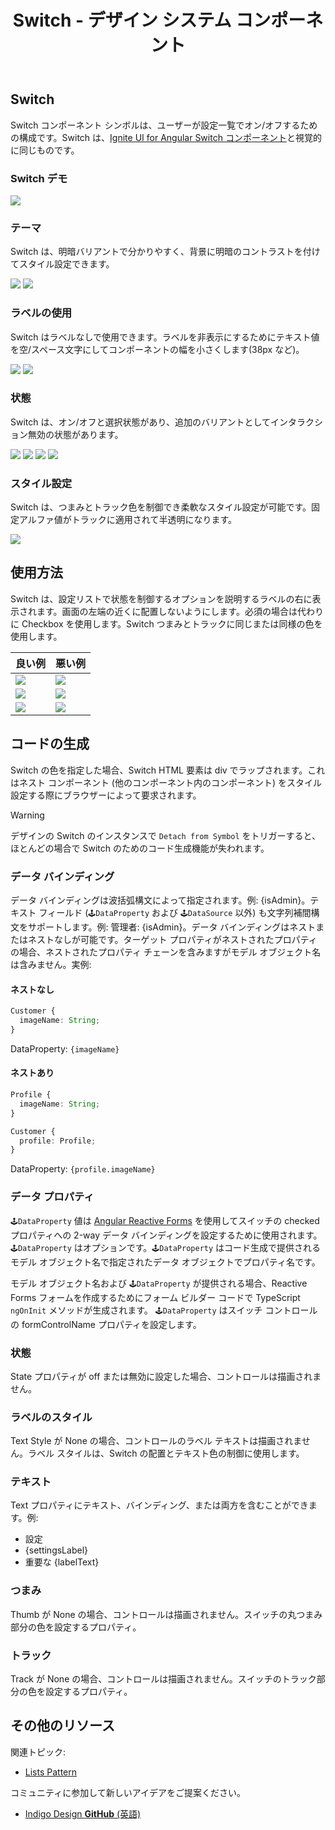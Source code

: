 ﻿---
title: Switch - デザイン システム コンポーネント
_description: Switch コンポーネント シンボルは、ユーザーが選択にマークできる機能を提供します。
_keywords: デザイン システム, Sketch, Ignite UI for Angular, コンポーネント, UI ライブラリ, ウィジェット
_language: ja
---

## Switch

Switch コンポーネント シンボルは、ユーザーが設定一覧でオン/オフするための構成です。Switch は、[Ignite UI for Angular Switch コンポーネント](https://jp.infragistics.com/products/ignite-ui-angular/angular/components/switch.html)と視覚的に同じものです。

### Switch デモ

<img src="../images/switch_demo.png" srcset="../images/switch_demo@2x.png 2x" />

### テーマ

Switch は、明暗バリアントで分かりやすく、背景に明暗のコントラストを付けてスタイル設定できます。

<img src="../images/switch_dark.png" srcset="../images/switch_dark@2x.png 2x" />
<img src="../images/switch_light.png" srcset="../images/switch_light@2x.png 2x" />

### ラベルの使用

Switch はラベルなしで使用できます。ラベルを非表示にするためにテキスト値を空/スペース文字にしてコンポーネントの幅を小さくします(38px など)。

<img src="../images/switch_label.png" srcset="../images/switch_label@2x.png 2x" />
<img src="../images/switch_no_label.png" srcset="../images/switch_no_label@2x.png 2x" />

### 状態

Switch は、オン/オフと選択状態があり、追加のバリアントとしてインタラクション無効の状態があります。

<img src="../images/switch_on.png" srcset="../images/switch_on@2x.png 2x" />
<img src="../images/switch_on_disabled.png" srcset="../images/switch_on_disabled@2x.png 2x" />
<img src="../images/switch_off.png" srcset="../images/switch_off@2x.png 2x" />
<img src="../images/switch_off_disabled.png" srcset="../images/switch_off_disabled@2x.png 2x" />

### スタイル設定

Switch は、つまみとトラック色を制御でき柔軟なスタイル設定が可能です。固定アルファ値がトラックに適用されて半透明になります。

<img src="../images/switch_styling.png" srcset="../images/switch_styling@2x.png 2x" />

## 使用方法

Switch は、設定リストで状態を制御するオプションを説明するラベルの右に表示されます。画面の左端の近くに配置しないようにします。必須の場合は代わりに Checkbox を使用します。Switch つまみとトラックに同じまたは同様の色を使用します。

| 良い例                                                                         | 悪い例                                                                             |
| ------------------------------------------------------------------------------ | ---------------------------------------------------------------------------------- |
| <img src="../images/switch_do1.png" srcset="../images/switch_do1@2x.png 2x" /> | <img src="../images/switch_dont1.png" srcset="../images/switch_dont1@2x.png 2x" /> |
| <img src="../images/switch_do2.png" srcset="../images/switch_do2@2x.png 2x" /> | <img src="../images/switch_dont2.png" srcset="../images/switch_dont2@2x.png 2x" /> |
| <img src="../images/switch_do3.png" srcset="../images/switch_do3@2x.png 2x" /> | <img src="../images/switch_dont3.png" srcset="../images/switch_dont3@2x.png 2x" /> |

## コードの生成

Switch の色を指定した場合、Switch HTML 要素は div でラップされます。これはネスト コンポーネント (他のコンポーネント内のコンポーネント) をスタイル設定する際にブラウザーによって要求されます。

> [!WARNING]
> デザインの Switch のインスタンスで `Detach from Symbol` をトリガーすると、ほとんどの場合で Switch のためのコード生成機能が失われます。

### データ バインディング

データ バインディングは波括弧構文によって指定されます。例: {isAdmin}。テキスト フィールド (`🕹️DataProperty` および `🕹️DataSource` 以外) も文字列補間構文をサポートします。例: 管理者: {isAdmin}。データ バインディングはネストまたはネストなしが可能です。ターゲット プロパティがネストされたプロパティの場合、ネストされたプロパティ チェーンを含みますがモデル オブジェクト名は含みません。実例:

#### ネストなし

```typescript
Customer {
  imageName: String;
}
```

DataProperty: `{imageName}`

#### ネストあり

```typescript
Profile {
  imageName: String;
}

Customer {
  profile: Profile;
}
```

DataProperty: `{profile.imageName}`

### データ プロパティ

`🕹️DataProperty` 値は [Angular Reactive Forms](https://angular.io/guide/reactive-forms) を使用してスイッチの checked プロパティへの 2-way データ バインディングを設定するために使用されます。`🕹️DataProperty` はオプションです。`🕹️DataProperty` はコード生成で提供されるモデル オブジェクト名で指定されたデータ オブジェクトでプロパティ名です。

モデル オブジェクト名および `🕹️DataProperty` が提供される場合、Reactive Forms フォームを作成するためにフォーム ビルダー コードで TypeScript `ngOnInit` メソッドが生成されます。
`🕹️DataProperty` はスイッチ コントロールの formControlName プロパティを設定します。

### 状態

State プロパティが off または無効に設定した場合、コントロールは描画されません。

### ラベルのスタイル

Text Style が None の場合、コントロールのラベル テキストは描画されません。ラベル スタイルは、Switch の配置とテキスト色の制御に使用します。

### テキスト

Text プロパティにテキスト、バインディング、または両方を含むことができます。例:

- 設定
- {settingsLabel}
- 重要な {labelText}

### つまみ

Thumb が None の場合、コントロールは描画されません。スイッチの丸つまみ部分の色を設定するプロパティ。

### トラック

Track が None の場合、コントロールは描画されません。スイッチのトラック部分の色を設定するプロパティ。

## その他のリソース

関連トピック:

- [Lists Pattern](../patterns/lists.md)
  <div class="divider--half"></div>

コミュニティに参加して新しいアイデアをご提案ください。

- [Indigo Design **GitHub** (英語)](https://github.com/IgniteUI/design-system-docfx)
